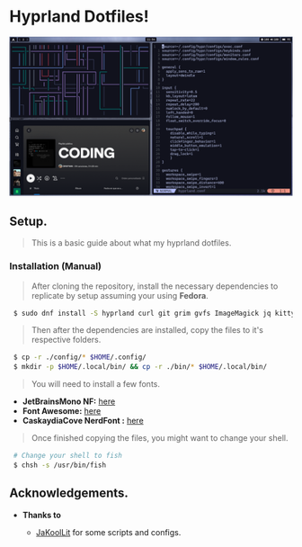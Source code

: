 # Hyprland Dotfiles!

<img src="images/Desktop.png" alt="img">

## Setup.

> This is a basic guide about what my hyprland dotfiles.

### Installation (Manual)

> After cloning the repository, install the necessary dependencies to replicate by setup assuming your using **Fedora**.

```sh
 $ sudo dnf install -S hyprland curl git grim gvfs ImageMagick jq kitty kvantum neovim network-manager-applet openssl pamixer pavucontrol pipewire-alsa playerctl polkit-gnome python3-request pyton3-pip qt5ct qt5ct qt6-qtsvg rofi-wayland
```

> Then after the dependencies are installed, copy the files to it's respective folders.

```sh
 $ cp -r ./config/* $HOME/.config/
 $ mkdir -p $HOME/.local/bin/ && cp -r ./bin/* $HOME/.local/bin/
```

> You will need to install a few fonts.

- **JetBrainsMono NF:** [here](https://github.com/ryanoasis/nerd-fonts)
- **Font Awesome:** [here](https://fontawesome.com/download)
- **CaskaydiaCove NerdFont :** [here](https://www.nerdfonts.com/font-downloads)

> Once finished copying the files, you might want to change your shell.

```sh
 # Change your shell to fish
 $ chsh -s /usr/bin/fish
```

## Acknowledgements.

- **Thanks to**

  - [JaKoolLit](https://github.com/JaKooLit/) for some scripts and configs.
    <br>
